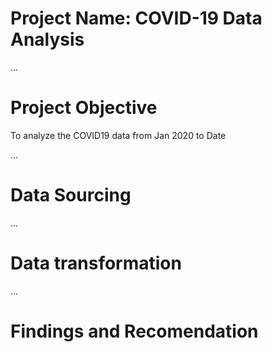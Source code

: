 # Project Name: COVID-19 Data Analysis

...
# Project Objective
To analyze the COVID19 data from Jan 2020 to  Date

...
# Data Sourcing


...
# Data transformation


...
# Findings and Recomendation
